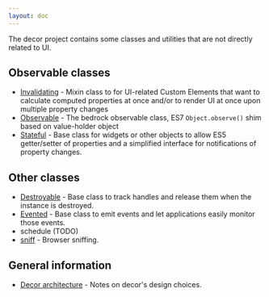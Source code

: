 ```yaml
---
layout: doc
---
```


The decor project contains some classes and utilities that are not directly related to UI.

## Observable classes

* [Invalidating](Invalidating.md) - Mixin class to for UI-related Custom Elements that want to calculate computed
  properties at once and/or to render UI at once upon multiple property changes
* [Observable](Observable.md) - The bedrock observable class, ES7 `Object.observe()` shim based on value-holder object
* [Stateful](Stateful.md) - Base class for widgets or other objects to allow ES5 getter/setter of properties and
  a simplified interface for notifications of property changes.

## Other classes

* [Destroyable](Destroyable.md) - Base class to track handles and release them when the instance is destroyed.
* [Evented](Evented.md) - Base class to emit events and let applications easily monitor those events.
* schedule (TODO)
* [sniff](sniff.md) - Browser sniffing.

## General information

* [Decor architecture](architecture.md) - Notes on decor's design choices.